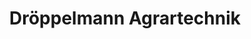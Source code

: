 ---
title: "Dröppelmann Agrartechnik"
url: /geldern/droeppelmann-agrartechnik/
shop: Landwirtschaftlich
---